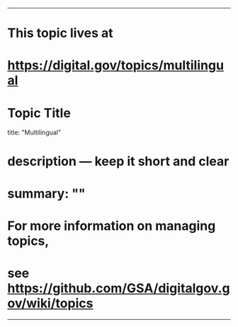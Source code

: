
---
# This topic lives at
# https://digital.gov/topics/multilingual

# Topic Title
title: "Multilingual"

# description — keep it short and clear
# summary: ""


# For more information on managing topics,
# see https://github.com/GSA/digitalgov.gov/wiki/topics
---